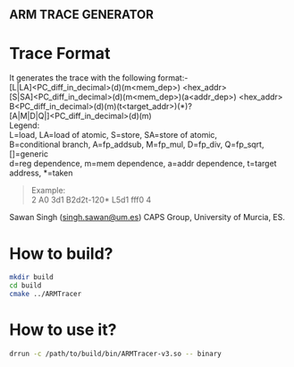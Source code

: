 ## ARM TRACE GENERATOR                                                                                                 
# Trace Format
It generates the trace with the following format:-                                                                                                        
[L|LA]<PC_diff_in_decimal>(d<dep>)(m<mem_dep>) <hex_addr> <size>                                                                                               
[S|SA]<PC_diff_in_decimal>(d<dep>)(m<mem_dep>)(a<addr_dep>) <hex_addr> <size>                                                                           
B<PC_diff_in_decimal>(d<dep>)(m<dep>)(t<target_addr>)(*)?                                                                                                          
[A|M|D|Q|]<PC_diff_in_decimal>(d<dep>)(m<dep>)                                                                                                                       
Legend:                                                                                                                                                           
L=load, LA=load of atomic, S=store, SA=store of atomic,                                                                                                             
B=conditional branch, A=fp_addsub, M=fp_mul, D=fp_div, Q=fp_sqrt, []=generic                                                                                         
d=reg dependence, m=mem dependence, a=addr dependence, t=target address, *=taken                                                                                    
>Example:                                                                                                                                                           
2 A0 3d1 B2d2t-120* L5d1 fff0 4    
  
Sawan Singh (singh.sawan@um.es) CAPS Group, University of Murcia, ES.                                                                                                 
# How to build?
```sh
mkdir build
cd build
cmake ../ARMTracer
```
# How to use it?
```sh
drrun -c /path/to/build/bin/ARMTracer-v3.so -- binary
```
